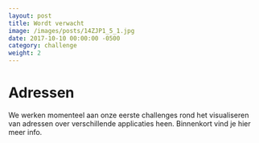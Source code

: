 ```yaml
---
layout: post                        
title: Wordt verwacht
image: /images/posts/14ZJP1_5_1.jpg
date: 2017-10-10 00:00:00 -0500
category: challenge
weight: 2
---
```


# Adressen

We werken momenteel aan onze eerste challenges rond het visualiseren van adressen over verschillende applicaties heen. Binnenkort vind je hier meer info.




 
